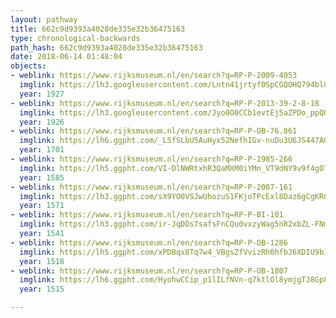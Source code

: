 ```yaml
---
layout: pathway
title: 662c9d9393a4028de335e32b36475163
type: chronological-backwards
path_hash: 662c9d9393a4028de335e32b36475163
date: 2018-06-14 01:48:04
objects:
- weblink: https://www.rijksmuseum.nl/en/search?q=RP-P-2009-4053
  imglink: https://lh3.googleusercontent.com/Lntn41jrtyf0SpCGQOHQ794blGqttMjweOsx6nFbTaKp7H0SZxU9FhBladsxkqcOmuuTGQYKXVdrdGtvhG6dSQVHuKn2=s200
  year: 1927
- weblink: https://www.rijksmuseum.nl/en/search?q=RP-P-2013-39-2-8-18
  imglink: https://lh3.googleusercontent.com/Jyo0O0CCb1evtEj5aZPDo_ppQQDOb2OiQZBRT0ow8HJfbPEnAVBh0B8Sxs07jARdWyehbA6DEBWdR5T6JdfggwzwrGc=s200
  year: 1926
- weblink: https://www.rijksmuseum.nl/en/search?q=RP-P-OB-76.861
  imglink: https://lh6.ggpht.com/_L5fSLbU5AuHyx52NefhIGv-nuDu3U6JS447AGnMXG3v_PeZvZDrKdfSvwdLYECNI_DfwgG1FVDt2kPc0UJEvC9MGV4=s200
  year: 1701
- weblink: https://www.rijksmuseum.nl/en/search?q=RP-P-1985-266
  imglink: https://lh5.ggpht.com/VI-DlNWRtxhR3QaMXM0iYMn_VT9dNY9v9f4gO7QLb_2Wy1DOdF7olV-CRst5HNjXJaNnYTs0wL5QjesNr2ILdNdiAmuR=s200
  year: 1585
- weblink: https://www.rijksmuseum.nl/en/search?q=RP-P-2007-161
  imglink: https://lh3.ggpht.com/sX9YO0VSJwUhozuS1FKjoTPcExl8Daz6gCgKRGM6bhb2-ePdYMb6iFt9gEdwjMly3jP0niupRzZUX_hVZHq1AchXNQ=s200
  year: 1571
- weblink: https://www.rijksmuseum.nl/en/search?q=RP-P-BI-101
  imglink: https://lh3.ggpht.com/ir-JqDDs7safsFnCQu0vxzyWag5nR2xbZL-FNmZmfbFlnOPp8_08IqJNkS4bwUbsHVElWb2AYtQSeJXCNhDZM4EH97w=s200
  year: 1541
- weblink: https://www.rijksmuseum.nl/en/search?q=RP-P-OB-1286
  imglink: https://lh5.ggpht.com/xPDBqx8Tq7w4_VBgsZfVvizRh0hfbJ6XDIU9bIGq-5tQhf0TSy8gWJk9QPyIsOcXWC8SuQGVGVYvA1M4Rf1PXg4dGjU=s200
  year: 1518
- weblink: https://www.rijksmuseum.nl/en/search?q=RP-P-OB-1807
  imglink: https://lh6.ggpht.com/HyohwCCip_p1lILfNVn-q7ktlOl8ymjgTJ8Gp8q1yhMUFR3ckDVfdOnKgsOW2l89d9s8RxQEfHm9ipDm0CWNQ4pBGA=s200
  year: 1515

---
```

